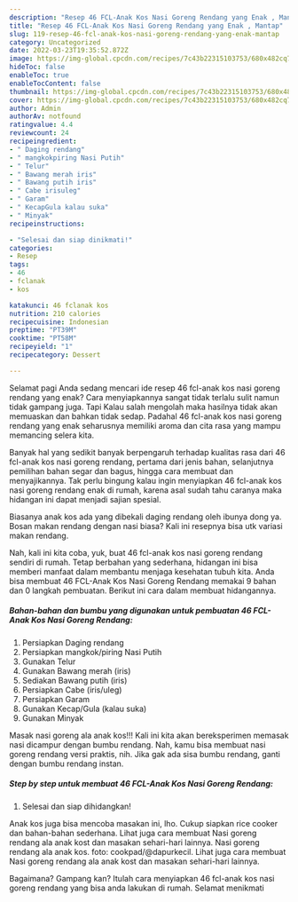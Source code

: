```yaml
---
description: "Resep 46 FCL-Anak Kos Nasi Goreng Rendang yang Enak , Mantap"
title: "Resep 46 FCL-Anak Kos Nasi Goreng Rendang yang Enak , Mantap"
slug: 119-resep-46-fcl-anak-kos-nasi-goreng-rendang-yang-enak-mantap
category: Uncategorized
date: 2022-03-23T19:35:52.872Z
image: https://img-global.cpcdn.com/recipes/7c43b22315103753/680x482cq70/46-fcl-anak-kos-nasi-goreng-rendang-foto-resep-utama.jpg
hideToc: false
enableToc: true
enableTocContent: false
thumbnail: https://img-global.cpcdn.com/recipes/7c43b22315103753/680x482cq70/46-fcl-anak-kos-nasi-goreng-rendang-foto-resep-utama.jpg
cover: https://img-global.cpcdn.com/recipes/7c43b22315103753/680x482cq70/46-fcl-anak-kos-nasi-goreng-rendang-foto-resep-utama.jpg
author: Admin
authorAv: notfound
ratingvalue: 4.4
reviewcount: 24
recipeingredient:
- " Daging rendang"
- " mangkokpiring Nasi Putih"
- " Telur"
- " Bawang merah iris"
- " Bawang putih iris"
- " Cabe irisuleg"
- " Garam"
- " KecapGula kalau suka"
- " Minyak"
recipeinstructions:

- "Selesai dan siap dinikmati!"
categories:
- Resep
tags:
- 46
- fclanak
- kos

katakunci: 46 fclanak kos 
nutrition: 210 calories
recipecuisine: Indonesian
preptime: "PT39M"
cooktime: "PT58M"
recipeyield: "1"
recipecategory: Dessert

---
```



Selamat pagi Anda sedang mencari ide resep 46 fcl-anak kos nasi goreng rendang yang enak? Cara menyiapkannya sangat tidak terlalu sulit namun tidak gampang juga. Tapi Kalau salah mengolah maka hasilnya tidak akan memuaskan dan bahkan tidak sedap. Padahal 46 fcl-anak kos nasi goreng rendang yang enak seharusnya memiliki aroma dan cita rasa yang mampu memancing selera kita.


Banyak hal yang sedikit banyak berpengaruh terhadap kualitas rasa dari 46 fcl-anak kos nasi goreng rendang, pertama dari jenis bahan, selanjutnya pemilihan bahan segar dan bagus, hingga cara membuat dan menyajikannya. Tak perlu bingung kalau ingin menyiapkan 46 fcl-anak kos nasi goreng rendang enak di rumah, karena asal sudah tahu caranya maka hidangan ini dapat menjadi sajian spesial.

Biasanya anak kos ada yang dibekali daging rendang oleh ibunya dong ya. Bosan makan rendang dengan nasi biasa? Kali ini resepnya bisa utk variasi makan rendang.


Nah, kali ini kita coba, yuk, buat 46 fcl-anak kos nasi goreng rendang sendiri di rumah. Tetap berbahan yang sederhana, hidangan ini bisa memberi manfaat dalam membantu menjaga kesehatan tubuh kita. Anda bisa membuat 46 FCL-Anak Kos Nasi Goreng Rendang memakai 9 bahan dan 0 langkah pembuatan. Berikut ini cara dalam membuat hidangannya.

<!--inarticleads1-->

##### Bahan-bahan dan bumbu yang digunakan untuk pembuatan 46 FCL-Anak Kos Nasi Goreng Rendang:

1. Persiapkan  Daging rendang
1. Persiapkan  mangkok/piring Nasi Putih
1. Gunakan  Telur
1. Gunakan  Bawang merah (iris)
1. Sediakan  Bawang putih (iris)
1. Persiapkan  Cabe (iris/uleg)
1. Persiapkan  Garam
1. Gunakan  Kecap/Gula (kalau suka)
1. Gunakan  Minyak


Masak nasi goreng ala anak kos!!! Kali ini kita akan bereksperimen memasak nasi dicampur dengan bumbu rendang. Nah, kamu bisa membuat nasi goreng rendang versi praktis, nih. Jika gak ada sisa bumbu rendang, ganti dengan bumbu rendang instan. 

<!--inarticleads2-->

##### Step by step untuk membuat 46 FCL-Anak Kos Nasi Goreng Rendang:


1. Selesai dan siap dihidangkan!

Anak kos juga bisa mencoba masakan ini, lho. Cukup siapkan rice cooker dan bahan-bahan sederhana. Lihat juga cara membuat Nasi goreng rendang ala anak kost dan masakan sehari-hari lainnya. Nasi goreng rendang ala anak kos. foto: cookpad/@dapurkecil. Lihat juga cara membuat Nasi goreng rendang ala anak kost dan masakan sehari-hari lainnya. 

Bagaimana? Gampang kan? Itulah cara menyiapkan 46 fcl-anak kos nasi goreng rendang yang bisa anda lakukan di rumah. Selamat menikmati
